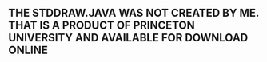 ## THE STDDRAW.JAVA WAS NOT CREATED BY ME. THAT IS A PRODUCT OF PRINCETON UNIVERSITY AND AVAILABLE FOR DOWNLOAD ONLINE
